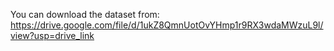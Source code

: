 You can download the dataset from:
https://drive.google.com/file/d/1ukZ8QmnUotOvYHmp1r9RX3wdaMWzuL9l/view?usp=drive_link